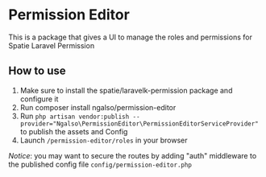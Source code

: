 # Permission Editor
This is a package that gives a UI to manage the roles and permissions for Spatie Laravel Permission
## How to use
  1. Make sure to install the spatie/laravelk-permission package and configure it
  2. Run composer install ngalso/permission-editor
  3. Run ```php artisan vendor:publish --provider="Ngalso\PermissionEditor\PermissionEditorServiceProvider"``` to publish the assets and Config
  4. Launch ```/permission-editor/roles``` in your browser

*Notice*: you may want to secure the routes by adding "auth" middleware to the published config file ```config/permission-editor.php```
